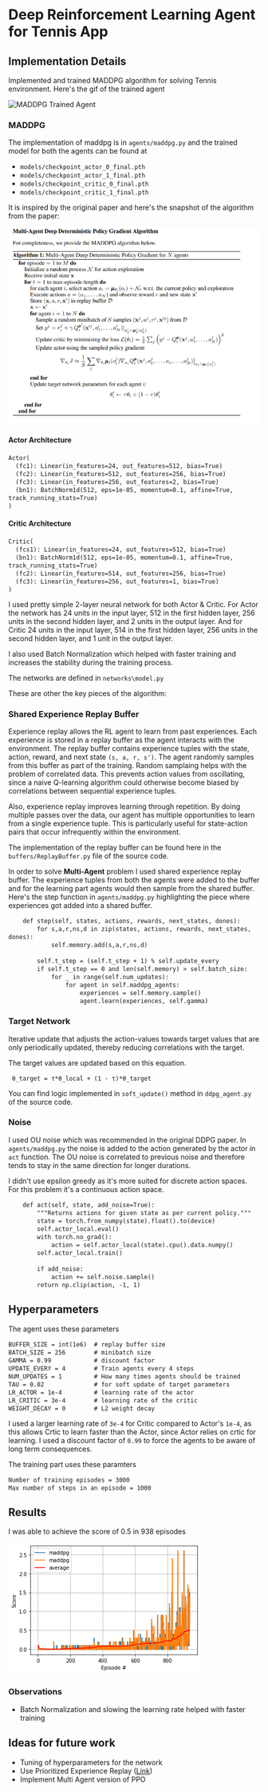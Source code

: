 # Deep Reinforcement Learning Agent for Tennis App 

## Implementation Details 

Implemented and trained MADDPG algorithm for solving Tennis environment. Here's the gif of the trained agent

![MADDPG Trained Agent](resources/trained_agent.gif)

### MADDPG 

The implementation of maddpg is in ```agents/maddpg.py``` and the trained model for both the agents can be found at
* ```models/checkpoint_actor_0_final.pth```
* ```models/checkpoint_actor_1_final.pth```
* ```models/checkpoint_critic_0_final.pth```
* ```models/checkpoint_critic_1_final.pth```

It is inspired by the original paper and here's the snapshot of the algorithm from the paper:

![MADDPG Algorithm](resources/maddpg.png)

#### Actor Architecture
```
Actor(
  (fc1): Linear(in_features=24, out_features=512, bias=True)
  (fc2): Linear(in_features=512, out_features=256, bias=True)
  (fc3): Linear(in_features=256, out_features=2, bias=True)
  (bn1): BatchNorm1d(512, eps=1e-05, momentum=0.1, affine=True, track_running_stats=True)
)
```

#### Critic Architecture
```
Critic(
  (fcs1): Linear(in_features=24, out_features=512, bias=True)
  (bn1): BatchNorm1d(512, eps=1e-05, momentum=0.1, affine=True, track_running_stats=True)
  (fc2): Linear(in_features=514, out_features=256, bias=True)
  (fc3): Linear(in_features=256, out_features=1, bias=True)
)
```

I used pretty simple 2-layer neural network for both Actor & Critic. For Actor the network has 24 units in the input layer, 512 in the first hidden layer, 256 units in the second hidden layer, and 2 units in the output layer. And for Critic 24 units in the input layer, 514 in the first hidden layer, 256 units in the second hidden layer, and 1 unit in the output layer.

I also used Batch Normalization which helped with faster training and increases the stability during the training process.

The networks are defined in ```networks\model.py```

These are other the key pieces of the algorithm:

### Shared Experience Replay Buffer

Experience replay allows the RL agent to learn from past experiences. Each experience is stored in a replay buffer as the agent interacts with the environment. The replay buffer contains experience tuples with the state, action, reward, and next state ```(s, a, r, s')```. The agent randomly samples from this buffer as part of the training. Random samplaing helps with the problem of correlated data. This prevents action values from oscillating, since a naive Q-learning algorithm could otherwise become biased by correlations between sequential experience tuples.

Also, experience replay improves learning through repetition. By doing multiple passes over the data, our agent has multiple opportunities to learn from a single experience tuple. This is particularly useful for state-action pairs that occur infrequently within the environment.

The implementation of the replay buffer can be found here in the ```buffers/ReplayBuffer.py``` file of the source code.

In order to solve **Multi-Agent** problem I used shared experience replay buffer. The experience tuples from both the agents were added to the buffer and for the learning part agents would then sample from the shared buffer. Here's the step function in ```agents/maddpg.py``` highlighting the piece where experiences got added into a shared buffer. 

```
    def step(self, states, actions, rewards, next_states, dones):
        for s,a,r,ns,d in zip(states, actions, rewards, next_states, dones):
            self.memory.add(s,a,r,ns,d)
            
        self.t_step = (self.t_step + 1) % self.update_every
        if self.t_step == 0 and len(self.memory) > self.batch_size:
            for _ in range(self.num_updates):
                for agent in self.maddpg_agents:
                    experiences = self.memory.sample()
                    agent.learn(experiences, self.gamma)
```

### Target Network 

Iterative update that adjusts the action-values towards target values that are only periodically updated, thereby reducing correlations with the target.

The target values are updated based on this equation. 
```
 θ_target = τ*θ_local + (1 - τ)*θ_target
```

You can find logic implemented in ```soft_update()``` method in ```ddpg_agent.py``` of the source code. 

### Noise 

I used OU noise which was recommended in the original DDPG paper. In ```agents/maddpg.py``` the noise is added to the action generated by the actor in ```act``` function. The OU noise is correlated to previous noise and therefore tends to stay in the same direction for longer durations.  

I didn't use epsilon greedy as it's more suited for discrete action spaces. For this problem it's a continuous action space. 

```
    def act(self, state, add_noise=True):
        """Returns actions for given state as per current policy."""
        state = torch.from_numpy(state).float().to(device)
        self.actor_local.eval()
        with torch.no_grad():
            action = self.actor_local(state).cpu().data.numpy()
        self.actor_local.train()
        
        if add_noise:
            action += self.noise.sample()
        return np.clip(action, -1, 1)
```       

## Hyperparameters 

The agent uses these parameters
```
BUFFER_SIZE = int(1e6)  # replay buffer size
BATCH_SIZE = 256        # minibatch size
GAMMA = 0.99            # discount factor
UPDATE_EVERY = 4        # Train agents every 4 steps 
NUM_UPDATES = 1         # How many times agents should be trained
TAU = 0.02              # for soft update of target parameters
LR_ACTOR = 1e-4         # learning rate of the actor 
LR_CRITIC = 3e-4        # learning rate of the critic
WEIGHT_DECAY = 0        # L2 weight decay
```

I used a larger learning rate of ```3e-4``` for Critic compared to Actor's ```1e-4```, as this allows Crtic to learn faster than the Actor, since Actor relies on crtic for learning. I used a discount factor of ```0.99``` to force the agents to be aware of long term consequences.

The training part uses these paramters
```
Number of training episodes = 3000
Max number of steps in an episode = 1000
```
## Results

I was able to achieve the score of 0.5 in 938 episodes

<img src="resources/maddpg_score.png">

### Observations 
* Batch Normalization and slowing the learning rate helped with faster training 

## Ideas for future work 
- Tuning of hyperparameters for the network 
- Use Prioritized Experience Replay ([Link](https://arxiv.org/pdf/1511.05952.pdf))
- Implement Multi Agent version of PPO
